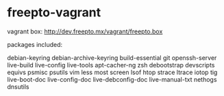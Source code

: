 freepto-vagrant
===============

vagrant box: http://dev.freepto.mx/vagrant/freepto.box

packages included:

debian-keyring
debian-archive-keyring
build-essential
git
openssh-server
live-build
live-config
live-tools
apt-cacher-ng
zsh
debootstrap
devscripts
equivs
psmisc
psutils
vim
less
most
screen
lsof
htop
strace
ltrace
iotop
tig
live-boot-doc
live-config-doc
live-debconfig-doc
live-manual-txt
nethogs
dnsutils
